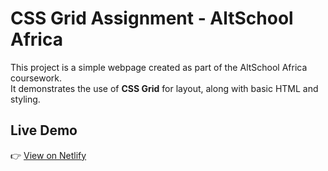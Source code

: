 # CSS Grid Assignment - AltSchool Africa

This project is a simple webpage created as part of the AltSchool Africa coursework.  
It demonstrates the use of **CSS Grid** for layout, along with basic HTML and styling.

## Live Demo
👉 [View on Netlify](https://css-grid-felix.netlify.app)